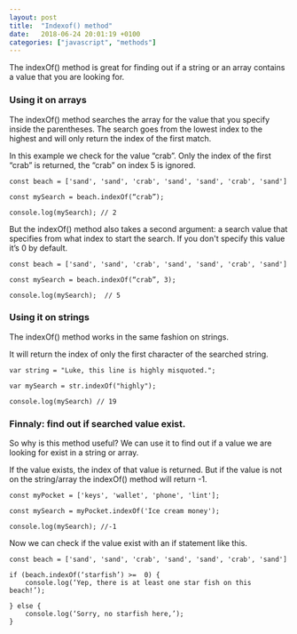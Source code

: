```yaml
---
layout: post
title:  "Indexof() method"
date:   2018-06-24 20:01:19 +0100
categories: ["javascript", "methods"]
---
```


The indexOf() method is great for finding out if a string or an array contains a value that you are looking for.

### Using it on arrays

The indexOf() method searches the array for the value that you specify inside the parentheses. The search goes from the lowest index to the highest and will only return the index of the first match.

In this example we check for the value “crab”. Only the index of the first “crab” is returned, the “crab” on index 5 is ignored.
```
const beach = ['sand', 'sand', 'crab', 'sand', 'sand', 'crab', 'sand']

const mySearch = beach.indexOf(“crab”);

console.log(mySearch); // 2
```
But the indexOf() method also takes a second argument: a search value that specifies from what index to start the search. If you don't specify this value it’s 0 by default.
```
const beach = ['sand', 'sand', 'crab', 'sand', 'sand', 'crab', 'sand']

const mySearch = beach.indexOf(“crab”, 3);

console.log(mySearch);  // 5
```
### Using it on strings

The indexOf() method works in the same fashion on strings.

It will return the index of only the first character of the searched string.
```
var string = "Luke, this line is highly misquoted.";

var mySearch = str.indexOf("highly");

console.log(mySearch) // 19
```
### Finnaly: find out if searched value exist.

So why is this method useful? We can use it to find out if a value we are looking for exist in a string or array.

If the value exists, the index of that value is returned. But if the value is not on the string/array the indexOf() method will return -1.
```
const myPocket = ['keys', 'wallet', 'phone', 'lint'];

const mySearch = myPocket.indexOf('Ice cream money');

console.log(mySearch); //-1
```
Now we can check if the value exist with an if statement like this.

```
const beach = ['sand', 'sand', 'crab', 'sand', 'sand', 'crab', 'sand']

if (beach.indexOf(‘starfish’) >=  0) {
	console.log(‘Yep, there is at least one star fish on this beach!’);

} else {
	console.log(‘Sorry, no starfish here,’);
}
```